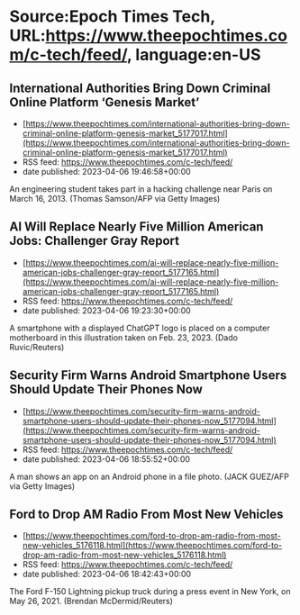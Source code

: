 # Source:Epoch Times Tech, URL:https://www.theepochtimes.com/c-tech/feed/, language:en-US

## International Authorities Bring Down Criminal Online Platform ‘Genesis Market’
 - [https://www.theepochtimes.com/international-authorities-bring-down-criminal-online-platform-genesis-market_5177017.html](https://www.theepochtimes.com/international-authorities-bring-down-criminal-online-platform-genesis-market_5177017.html)
 - RSS feed: https://www.theepochtimes.com/c-tech/feed/
 - date published: 2023-04-06 19:46:58+00:00

An engineering student takes part in a hacking challenge near Paris on March 16, 2013. (Thomas Samson/AFP via Getty Images)

## AI Will Replace Nearly Five Million American Jobs: Challenger Gray Report
 - [https://www.theepochtimes.com/ai-will-replace-nearly-five-million-american-jobs-challenger-gray-report_5177165.html](https://www.theepochtimes.com/ai-will-replace-nearly-five-million-american-jobs-challenger-gray-report_5177165.html)
 - RSS feed: https://www.theepochtimes.com/c-tech/feed/
 - date published: 2023-04-06 19:23:30+00:00

A smartphone with a displayed ChatGPT logo is placed on a computer motherboard in this illustration taken on Feb. 23, 2023. (Dado Ruvic/Reuters)

## Security Firm Warns Android Smartphone Users Should Update Their Phones Now
 - [https://www.theepochtimes.com/security-firm-warns-android-smartphone-users-should-update-their-phones-now_5177094.html](https://www.theepochtimes.com/security-firm-warns-android-smartphone-users-should-update-their-phones-now_5177094.html)
 - RSS feed: https://www.theepochtimes.com/c-tech/feed/
 - date published: 2023-04-06 18:55:52+00:00

A man shows an app on an Android phone in a file photo. (JACK GUEZ/AFP via Getty Images)

## Ford to Drop AM Radio From Most New Vehicles
 - [https://www.theepochtimes.com/ford-to-drop-am-radio-from-most-new-vehicles_5176118.html](https://www.theepochtimes.com/ford-to-drop-am-radio-from-most-new-vehicles_5176118.html)
 - RSS feed: https://www.theepochtimes.com/c-tech/feed/
 - date published: 2023-04-06 18:42:43+00:00

The Ford F-150 Lightning pickup truck during a press event in New York, on May 26, 2021. (Brendan McDermid/Reuters)

